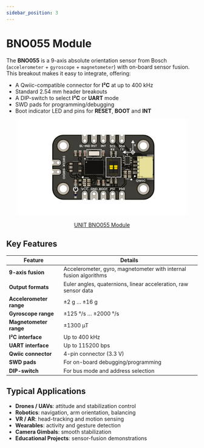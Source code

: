 ```yaml
---
sidebar_position: 3
---
```


# BNO055 Module

The **BNO055** is a 9-axis absolute orientation sensor from Bosch (`accelerometer` + `gyroscope` + `magnetometer`) with on-board sensor fusion. This breakout makes it easy to integrate, offering:
- A Qwiic-compatible connector for **I²C** at up to 400 kHz  
- Standard 2.54 mm header breakouts  
- A DIP-switch to select **I²C** or **UART** mode  
- SWD pads for programming/debugging  
- Boot indicator LED and pins for **RESET**, **BOOT** and **INT**  

<div align="center">
  <a href="https://github.com/UNIT-Electronics-MX/unit_bno055_module/blob/main/docs/unit_bno055_module_product_brief.pdf" target="_blank"><img src="https://raw.githubusercontent.com/UNIT-Electronics-MX/unit_bno055_module/refs/heads/main/hardware/resources/unit_top_v_0_0_1_ue0092_BNO055.png" width="450px" alt="BNO055"/>
    <p>UNIT BNO055 Module</p>
  </a>

</div>


## Key Features
| Feature                 | Details                                                           |
|-------------------------|-------------------------------------------------------------------|
| **9-axis fusion**       | Accelerometer, gyro, magnetometer with internal fusion algorithms |
| **Output formats**      | Euler angles, quaternions, linear acceleration, raw sensor data   |
| **Accelerometer range** | ±2 g … ±16 g                                                      |
| **Gyroscope range**     | ±125 °/s … ±2000 °/s                                              |
| **Magnetometer range**  | ±1300 µT                                                          |
| **I²C interface**       | Up to 400 kHz                                                     |
| **UART interface**      | Up to 115200 bps                                                  |
| **Qwiic connector**     | 4-pin connector (3.3 V)                                           |
| **SWD pads**            | For on-board debugging/programming                                |
| **DIP-switch**          | For bus mode and address selection                                |


## Typical Applications

- **Drones / UAVs**: attitude and stabilization control  
- **Robotics**: navigation, arm orientation, balancing  
- **VR / AR**: head-tracking and motion sensing  
- **Wearables**: activity and gesture detection  
- **Camera Gimbals**: smooth stabilization  
- **Educational Projects**: sensor-fusion demonstrations  

